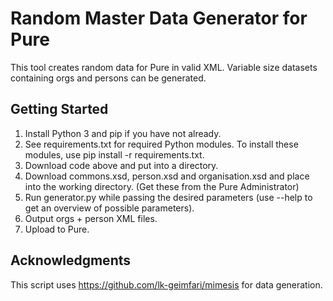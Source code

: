 # Random Master Data Generator for Pure
This tool creates random data for Pure in valid XML. Variable size datasets containing orgs and persons can be generated.

## Getting Started
1. Install Python 3 and pip if you have not already.
1. See requirements.txt for required Python modules. To install these modules, use pip install -r requirements.txt.
1. Download code above and put into a directory.
1. Download commons.xsd, person.xsd and organisation.xsd and place into the working directory. (Get these from the Pure Administrator)
1. Run generator.py while passing the desired parameters (use --help to get an overview of possible parameters).
1. Output orgs + person XML files.
1. Upload to Pure.

## Acknowledgments
This script uses https://github.com/lk-geimfari/mimesis for data generation.
